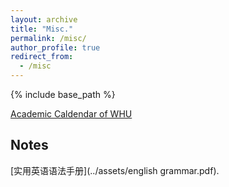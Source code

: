 ```yaml
---
layout: archive
title: "Misc."
permalink: /misc/
author_profile: true
redirect_from:
  - /misc
---
```


{% include base_path %}

[Academic Caldendar of WHU](https://uc.whu.edu.cn/xl.htm)

## Notes

[实用英语语法手册](../assets/english grammar.pdf).
